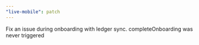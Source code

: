 ```yaml
---
"live-mobile": patch
---
```


Fix an issue during onboarding with ledger sync. completeOnboarding was never triggered
